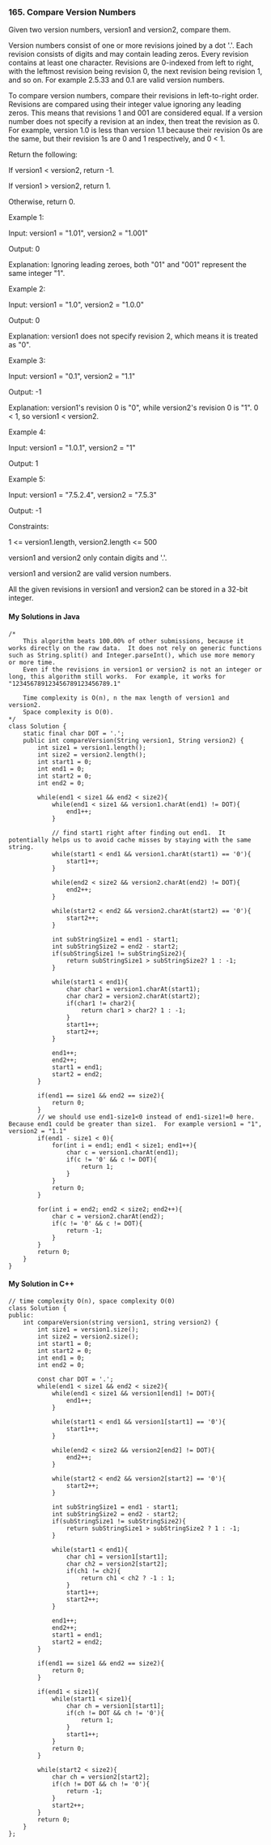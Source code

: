 ### 165. Compare Version Numbers

Given two version numbers, version1 and version2, compare them.

Version numbers consist of one or more revisions joined by a dot '.'. Each revision consists of digits and may contain leading zeros. Every revision contains at least one character. Revisions are 0-indexed from left to right, with the leftmost revision being revision 0, the next revision being revision 1, and so on. For example 2.5.33 and 0.1 are valid version numbers.

To compare version numbers, compare their revisions in left-to-right order. Revisions are compared using their integer value ignoring any leading zeros. This means that revisions 1 and 001 are considered equal. If a version number does not specify a revision at an index, then treat the revision as 0. For example, version 1.0 is less than version 1.1 because their revision 0s are the same, but their revision 1s are 0 and 1 respectively, and 0 < 1.

Return the following:

If version1 < version2, return -1.

If version1 > version2, return 1.

Otherwise, return 0.
 

Example 1:

Input: version1 = "1.01", version2 = "1.001"

Output: 0

Explanation: Ignoring leading zeroes, both "01" and "001" represent the same integer "1".

Example 2:

Input: version1 = "1.0", version2 = "1.0.0"

Output: 0

Explanation: version1 does not specify revision 2, which means it is treated as "0".

Example 3:

Input: version1 = "0.1", version2 = "1.1"

Output: -1

Explanation: version1's revision 0 is "0", while version2's revision 0 is "1". 0 < 1, so version1 < version2.

Example 4:

Input: version1 = "1.0.1", version2 = "1"

Output: 1

Example 5:

Input: version1 = "7.5.2.4", version2 = "7.5.3"

Output: -1
 

Constraints:

1 <= version1.length, version2.length <= 500

version1 and version2 only contain digits and '.'.

version1 and version2 are valid version numbers.

All the given revisions in version1 and version2 can be stored in a 32-bit integer.


#### My Solutions in Java
```
/*
    This algorithm beats 100.00% of other submissions, because it works directly on the raw data.  It does not rely on generic functions such as String.split() and Integer.parseInt(), which use more memory or more time.  
    Even if the revisions in version1 or version2 is not an integer or long, this algorithm still works.  For example, it works for "123456789123456789123456789.1"
    
    Time complexity is O(n), n the max length of version1 and version2.
    Space complexity is O(0).
*/
class Solution {
    static final char DOT = '.';
    public int compareVersion(String version1, String version2) {
        int size1 = version1.length();
        int size2 = version2.length();
        int start1 = 0;
        int end1 = 0;
        int start2 = 0;
        int end2 = 0;
        
        while(end1 < size1 && end2 < size2){
            while(end1 < size1 && version1.charAt(end1) != DOT){
                end1++;
            }
            
            // find start1 right after finding out end1.  It potentially helps us to avoid cache misses by staying with the same string. 
            while(start1 < end1 && version1.charAt(start1) == '0'){
                start1++;
            }
            
            while(end2 < size2 && version2.charAt(end2) != DOT){
                end2++;
            }
            
            while(start2 < end2 && version2.charAt(start2) == '0'){
                start2++;
            }
            
            int subStringSize1 = end1 - start1;
            int subStringSize2 = end2 - start2;
            if(subStringSize1 != subStringSize2){
                return subStringSize1 > subStringSize2? 1 : -1;
            }
            
            while(start1 < end1){
                char char1 = version1.charAt(start1);
                char char2 = version2.charAt(start2);
                if(char1 != char2){
                    return char1 > char2? 1 : -1; 
                }
                start1++;
                start2++;
            }
            
            end1++;
            end2++;
            start1 = end1;
            start2 = end2;
        }
        
        if(end1 == size1 && end2 == size2){
            return 0;
        }
        // we should use end1-size1<0 instead of end1-size1!=0 here.  Because end1 could be greater than size1.  For example version1 = "1", version2 = "1.1"
        if(end1 - size1 < 0){
            for(int i = end1; end1 < size1; end1++){
                char c = version1.charAt(end1);
                if(c != '0' && c != DOT){
                    return 1;
                }
            }
            return 0;
        }
        
        for(int i = end2; end2 < size2; end2++){
            char c = version2.charAt(end2);
            if(c != '0' && c != DOT){
                return -1;
            }
        }
        return 0;
    }
}
```

#### My Solution in C++
```
// time complexity O(n), space complexity O(0)
class Solution {
public:
    int compareVersion(string version1, string version2) {
        int size1 = version1.size();
        int size2 = version2.size();
        int start1 = 0;
        int start2 = 0;
        int end1 = 0;
        int end2 = 0;
        
        const char DOT = '.';
        while(end1 < size1 && end2 < size2){
            while(end1 < size1 && version1[end1] != DOT){
                end1++;
            }
            
            while(start1 < end1 && version1[start1] == '0'){
                start1++;
            }
            
            while(end2 < size2 && version2[end2] != DOT){
                end2++;
            }
            
            while(start2 < end2 && version2[start2] == '0'){
                start2++;
            }
            
            int subStringSize1 = end1 - start1;
            int subStringSize2 = end2 - start2;
            if(subStringSize1 != subStringSize2){
                return subStringSize1 > subStringSize2 ? 1 : -1;
            }
            
            while(start1 < end1){
                char ch1 = version1[start1];
                char ch2 = version2[start2];
                if(ch1 != ch2){
                    return ch1 < ch2 ? -1 : 1;
                }
                start1++;
                start2++;
            }
            
            end1++;
            end2++;
            start1 = end1;
            start2 = end2;
        }
        
        if(end1 == size1 && end2 == size2){
            return 0;
        }
        
        if(end1 < size1){
            while(start1 < size1){
                char ch = version1[start1];
                if(ch != DOT && ch != '0'){
                    return 1;
                }
                start1++;
            }
            return 0;
        }
        
        while(start2 < size2){
            char ch = version2[start2];
            if(ch != DOT && ch != '0'){
                return -1;
            }
            start2++;
        }
        return 0;
    }    
};
```
